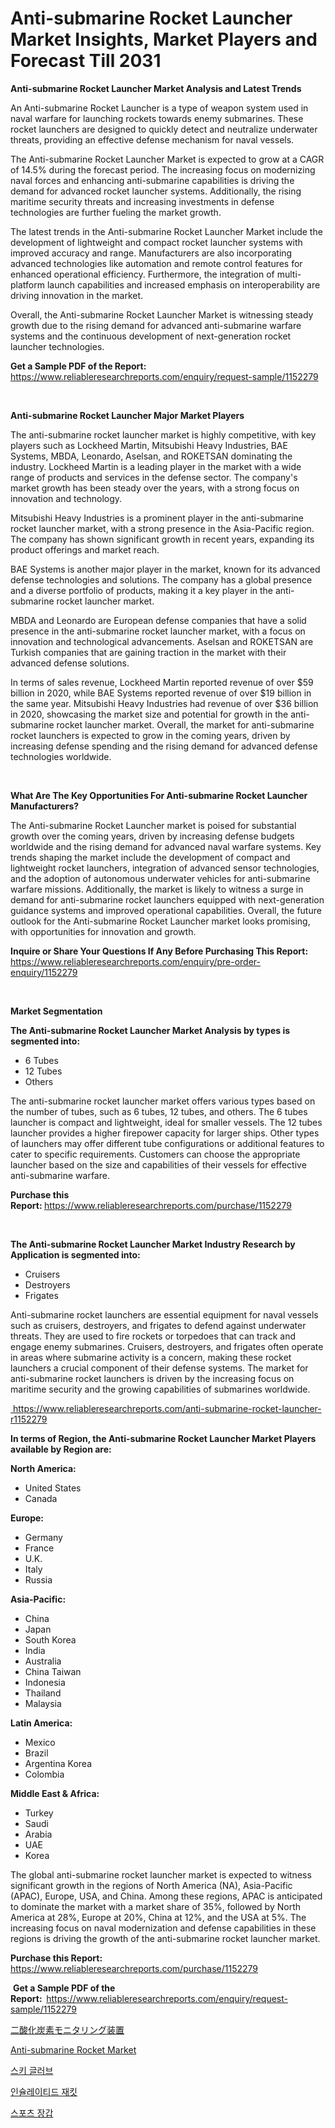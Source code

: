 <p><h1>Anti-submarine Rocket Launcher Market Insights, Market Players and Forecast Till 2031</h1></p><p><strong>Anti-submarine Rocket Launcher Market Analysis and Latest Trends</strong></p>
<p><p>An Anti-submarine Rocket Launcher is a type of weapon system used in naval warfare for launching rockets towards enemy submarines. These rocket launchers are designed to quickly detect and neutralize underwater threats, providing an effective defense mechanism for naval vessels.</p><p>The Anti-submarine Rocket Launcher Market is expected to grow at a CAGR of 14.5% during the forecast period. The increasing focus on modernizing naval forces and enhancing anti-submarine capabilities is driving the demand for advanced rocket launcher systems. Additionally, the rising maritime security threats and increasing investments in defense technologies are further fueling the market growth.</p><p>The latest trends in the Anti-submarine Rocket Launcher Market include the development of lightweight and compact rocket launcher systems with improved accuracy and range. Manufacturers are also incorporating advanced technologies like automation and remote control features for enhanced operational efficiency. Furthermore, the integration of multi-platform launch capabilities and increased emphasis on interoperability are driving innovation in the market.</p><p>Overall, the Anti-submarine Rocket Launcher Market is witnessing steady growth due to the rising demand for advanced anti-submarine warfare systems and the continuous development of next-generation rocket launcher technologies.</p></p>
<p><strong>Get a Sample PDF of the Report:&nbsp;</strong> <a href="https://www.reliableresearchreports.com/enquiry/request-sample/1152279">https://www.reliableresearchreports.com/enquiry/request-sample/1152279</a></p>
<p>&nbsp;</p>
<p><strong>Anti-submarine Rocket Launcher Major Market Players</strong></p>
<p><p>The anti-submarine rocket launcher market is highly competitive, with key players such as Lockheed Martin, Mitsubishi Heavy Industries, BAE Systems, MBDA, Leonardo, Aselsan, and ROKETSAN dominating the industry. Lockheed Martin is a leading player in the market with a wide range of products and services in the defense sector. The company's market growth has been steady over the years, with a strong focus on innovation and technology.</p><p>Mitsubishi Heavy Industries is a prominent player in the anti-submarine rocket launcher market, with a strong presence in the Asia-Pacific region. The company has shown significant growth in recent years, expanding its product offerings and market reach.</p><p>BAE Systems is another major player in the market, known for its advanced defense technologies and solutions. The company has a global presence and a diverse portfolio of products, making it a key player in the anti-submarine rocket launcher market.</p><p>MBDA and Leonardo are European defense companies that have a solid presence in the anti-submarine rocket launcher market, with a focus on innovation and technological advancements. Aselsan and ROKETSAN are Turkish companies that are gaining traction in the market with their advanced defense solutions.</p><p>In terms of sales revenue, Lockheed Martin reported revenue of over $59 billion in 2020, while BAE Systems reported revenue of over $19 billion in the same year. Mitsubishi Heavy Industries had revenue of over $36 billion in 2020, showcasing the market size and potential for growth in the anti-submarine rocket launcher market. Overall, the market for anti-submarine rocket launchers is expected to grow in the coming years, driven by increasing defense spending and the rising demand for advanced defense technologies worldwide.</p></p>
<p>&nbsp;</p>
<p><strong>What Are The Key Opportunities For Anti-submarine Rocket Launcher Manufacturers?</strong></p>
<p><p>The Anti-submarine Rocket Launcher market is poised for substantial growth over the coming years, driven by increasing defense budgets worldwide and the rising demand for advanced naval warfare systems. Key trends shaping the market include the development of compact and lightweight rocket launchers, integration of advanced sensor technologies, and the adoption of autonomous underwater vehicles for anti-submarine warfare missions. Additionally, the market is likely to witness a surge in demand for anti-submarine rocket launchers equipped with next-generation guidance systems and improved operational capabilities. Overall, the future outlook for the Anti-submarine Rocket Launcher market looks promising, with opportunities for innovation and growth.</p></p>
<p><strong>Inquire or Share Your Questions If Any Before Purchasing This Report:</strong> <a href="https://www.reliableresearchreports.com/enquiry/pre-order-enquiry/1152279">https://www.reliableresearchreports.com/enquiry/pre-order-enquiry/1152279</a></p>
<p>&nbsp;</p>
<p><strong>Market Segmentation</strong></p>
<p><strong>The Anti-submarine Rocket Launcher Market Analysis by types is segmented into:</strong></p>
<p><ul><li>6 Tubes</li><li>12 Tubes</li><li>Others</li></ul></p>
<p><p>The anti-submarine rocket launcher market offers various types based on the number of tubes, such as 6 tubes, 12 tubes, and others. The 6 tubes launcher is compact and lightweight, ideal for smaller vessels. The 12 tubes launcher provides a higher firepower capacity for larger ships. Other types of launchers may offer different tube configurations or additional features to cater to specific requirements. Customers can choose the appropriate launcher based on the size and capabilities of their vessels for effective anti-submarine warfare.</p></p>
<p><strong>Purchase this Report:&nbsp;</strong><a href="https://www.reliableresearchreports.com/purchase/1152279">https://www.reliableresearchreports.com/purchase/1152279</a></p>
<p>&nbsp;</p>
<p><strong>The Anti-submarine Rocket Launcher Market Industry Research by Application is segmented into:</strong></p>
<p><ul><li>Cruisers</li><li>Destroyers</li><li>Frigates</li></ul></p>
<p><p>Anti-submarine rocket launchers are essential equipment for naval vessels such as cruisers, destroyers, and frigates to defend against underwater threats. They are used to fire rockets or torpedoes that can track and engage enemy submarines. Cruisers, destroyers, and frigates often operate in areas where submarine activity is a concern, making these rocket launchers a crucial component of their defense systems. The market for anti-submarine rocket launchers is driven by the increasing focus on maritime security and the growing capabilities of submarines worldwide.</p></p>
<p><a href="https://www.reliableresearchreports.com/anti-submarine-rocket-launcher-r1152279">&nbsp;https://www.reliableresearchreports.com/anti-submarine-rocket-launcher-r1152279</a></p>
<p><strong>In terms of Region, the Anti-submarine Rocket Launcher Market Players available by Region are:</strong></p>
<p>
    <p> <strong> North America: </strong>
        <ul>
            <li>United States</li>
            <li>Canada</li>
        </ul>
        </p> 
    <p> <strong> Europe: </strong>
        <ul>
            <li>Germany</li>
            <li>France</li>
            <li>U.K.</li>
            <li>Italy</li>
            <li>Russia</li>
        </ul>
        </p> 
    <p> <strong> Asia-Pacific: </strong>
        <ul>
            <li>China</li>
            <li>Japan</li>
            <li>South Korea</li>
            <li>India</li>
            <li>Australia</li>
            <li>China Taiwan</li>
            <li>Indonesia</li>
            <li>Thailand</li>
            <li>Malaysia</li>
        </ul>
        </p> 
    <p> <strong> Latin America: </strong>
        <ul>
            <li>Mexico</li>
            <li>Brazil</li>
            <li>Argentina Korea</li>
            <li>Colombia</li>
        </ul>
        </p> 
    <p> <strong> Middle East & Africa: </strong>
        <ul>
            <li>Turkey</li>
            <li>Saudi</li>
            <li>Arabia</li>
            <li>UAE</li>
            <li>Korea</li>
        </ul>
    </p>
    </p>
<p><p>The global anti-submarine rocket launcher market is expected to witness significant growth in the regions of North America (NA), Asia-Pacific (APAC), Europe, USA, and China. Among these regions, APAC is anticipated to dominate the market with a market share of 35%, followed by North America at 28%, Europe at 20%, China at 12%, and the USA at 5%. The increasing focus on naval modernization and defense capabilities in these regions is driving the growth of the anti-submarine rocket launcher market.</p></p>
<p><strong>Purchase this Report: </strong><a href="https://www.reliableresearchreports.com/purchase/1152279">https://www.reliableresearchreports.com/purchase/1152279</a></p>
<p>&nbsp;<strong>Get a Sample PDF of the Report:&nbsp;&nbsp;</strong><a href="https://www.reliableresearchreports.com/enquiry/request-sample/1152279">https://www.reliableresearchreports.com/enquiry/request-sample/1152279</a></p>
<p><strong></strong></p>
<p><p><a href="https://medium.com/@addyserr7687/%E4%BA%8C%E9%85%B8%E5%8C%96%E7%82%AD%E7%B4%A0%E3%83%A2%E3%83%8B%E3%82%BF%E3%83%AA%E3%83%B3%E3%82%B0%E6%A9%9F%E5%99%A8%E5%B8%82%E5%A0%B4%E5%88%86%E6%9E%90-%E3%81%9D%E3%81%AEcagr-%E5%B8%82%E5%A0%B4%E3%82%BB%E3%82%B0%E3%83%A1%E3%83%B3%E3%83%86%E3%83%BC%E3%82%B7%E3%83%A7%E3%83%B3-%E3%81%8A%E3%82%88%E3%81%B3%E3%82%B0%E3%83%AD%E3%83%BC%E3%83%90%E3%83%AB%E7%94%A3%E6%A5%AD%E6%A6%82%E8%A6%81-99f6ba6bddcf">二酸化炭素モニタリング装置</a></p><p><a href="https://github.com/seekum/Market-Research-Report-List-2/blob/main/anti-submarine-rocket-market.md">Anti-submarine Rocket Market</a></p><p><a href="https://github.com/durgin521/Market-Research-Report-List-1/blob/main/961647939236.md">스키 글러브</a></p><p><a href="https://github.com/novabrown3/Market-Research-Report-List-1/blob/main/914861039235.md">인슐레이티드 재킷</a></p><p><a href="https://medium.com/@bub56567/%EC%8A%A4%ED%8F%AC%EC%B8%A0-%EC%9E%A5%EA%B0%91-%EC%8B%9C%EC%9E%A5-%EB%B3%B4%EA%B3%A0%EC%84%9C%EB%8A%94-%EC%9D%B4-%EC%8B%9C%EC%9E%A5%EC%9D%98-%EC%B5%9C%EC%8B%A0-%ED%8A%B8%EB%A0%8C%EB%93%9C%EC%99%80-%EC%84%B1%EC%9E%A5-%EA%B8%B0%ED%9A%8C%EB%A5%BC-%EB%B3%B4%EC%97%AC%EC%A4%8D%EB%8B%88%EB%8B%A4-ed93a28b9aa8">스포츠 장갑</a></p></p>